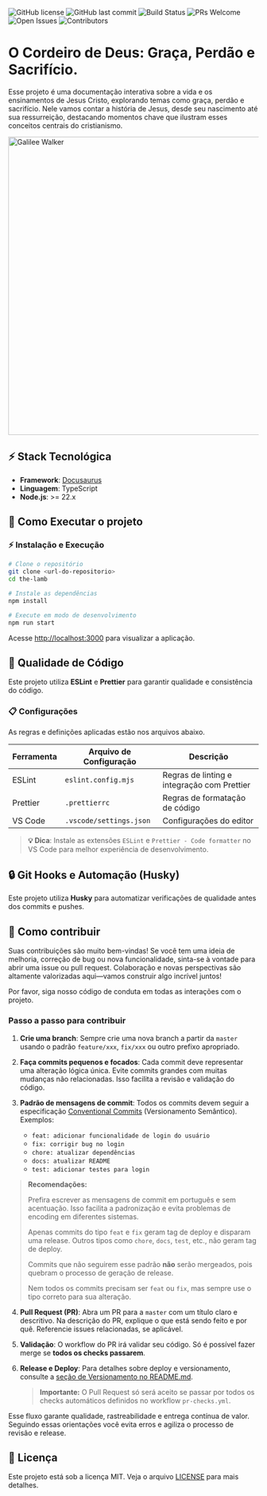 ![GitHub license](https://img.shields.io/badge/license-MIT-blue.svg)
![GitHub last commit](https://img.shields.io/github/last-commit/luizalabs/noahjs)
![Build Status](https://img.shields.io/github/actions/workflow/status/luizalabs/noahjs/deploy.yml)
![PRs Welcome](https://img.shields.io/badge/PRs-welcome-brightgreen.svg)
![Open Issues](https://img.shields.io/github/issues/luizalabs/noahjs)
![Contributors](https://img.shields.io/github/contributors/luizalabs/noahjs)

# O Cordeiro de Deus: Graça, Perdão e Sacrifício.

Esse projeto é uma documentação interativa sobre a vida e os ensinamentos de Jesus Cristo, explorando temas como graça, perdão e sacrifício. Nele vamos contar a história de Jesus, desde seu nascimento até sua ressurreição, destacando momentos chave que ilustram esses conceitos centrais do cristianismo.

<p>
  <img src="assets/images/readme.png" alt="Galilee Walker" width="600"/>
</p>

## ⚡ Stack Tecnológica

- **Framework**: [Docusaurus](https://docusaurus.io/)
- **Linguagem**: TypeScript
- **Node.js**: >= 22.x

## 🚦 Como Executar o projeto

### ⚡ Instalação e Execução

```bash
# Clone o repositório
git clone <url-do-repositorio>
cd the-lamb

# Instale as dependências
npm install

# Execute em modo de desenvolvimento
npm run start
```

Acesse [http://localhost:3000](http://localhost:3000) para visualizar a aplicação.

## 🎨 Qualidade de Código

Este projeto utiliza **ESLint** e **Prettier** para garantir qualidade e consistência do código.

### 📋 Configurações

As regras e definições aplicadas estão nos arquivos abaixo.

| Ferramenta | Arquivo de Configuração | Descrição                                    |
| ---------- | ----------------------- | -------------------------------------------- |
| ESLint     | `eslint.config.mjs`     | Regras de linting e integração com Prettier |
| Prettier   | `.prettierrc`           | Regras de formatação de código               |
| VS Code    | `.vscode/settings.json` | Configurações do editor                      |

> **💡 Dica**: Instale as extensões `ESLint` e `Prettier - Code formatter` no VS Code para melhor experiência de desenvolvimento.

## 🔒 Git Hooks e Automação (Husky)

Este projeto utiliza **Husky** para automatizar verificações de qualidade antes dos commits e pushes.

## 🤝 Como contribuir

Suas contribuições são muito bem-vindas! Se você tem uma ideia de melhoria, correção de bug ou nova funcionalidade, sinta-se à vontade para abrir uma issue ou pull request. Colaboração e novas perspectivas são altamente valorizadas aqui—vamos construir algo incrível juntos!

Por favor, siga nosso código de conduta em todas as interações com o projeto.

### Passo a passo para contribuir

1. **Crie uma branch**: Sempre crie uma nova branch a partir da `master` usando o padrão `feature/xxx`, `fix/xxx` ou outro prefixo apropriado.

2. **Faça commits pequenos e focados**: Cada commit deve representar uma alteração lógica única. Evite commits grandes com muitas mudanças não relacionadas. Isso facilita a revisão e validação do código.

3. **Padrão de mensagens de commit**: Todos os commits devem seguir a especificação [Conventional Commits](https://www.conventionalcommits.org/pt-br/v1.0.0/) (Versionamento Semântico). Exemplos:
    - `feat: adicionar funcionalidade de login do usuário`
    - `fix: corrigir bug no login`
    - `chore: atualizar dependências`
    - `docs: atualizar README`
    - `test: adicionar testes para login`

> **Recomendações:**
>
> Prefira escrever as mensagens de commit em português e sem acentuação. Isso facilita a padronização e evita problemas de encoding em diferentes sistemas.
>
> Apenas commits do tipo `feat` e `fix` geram tag de deploy e disparam uma release. Outros tipos como `chore`, `docs`, `test`, etc., não geram tag de deploy.
>
> Commits que não seguirem esse padrão **não** serão mergeados, pois quebram o processo de geração de release.
>
> Nem todos os commits precisam ser `feat` ou `fix`, mas sempre use o tipo correto para sua alteração.

4. **Pull Request (PR)**: Abra um PR para a `master` com um título claro e descritivo. Na descrição do PR, explique o que está sendo feito e por quê. Referencie issues relacionadas, se aplicável.

5. **Validação**: O workflow do PR irá validar seu código. Só é possível fazer merge se **todos os checks passarem**.

6. **Release e Deploy**: Para detalhes sobre deploy e versionamento, consulte a [seção de Versionamento no README.md](./README.md).

   > **Importante:** O Pull Request só será aceito se passar por todos os checks automáticos definidos no workflow `pr-checks.yml`.

Esse fluxo garante qualidade, rastreabilidade e entrega contínua de valor. Seguindo essas orientações você evita erros e agiliza o processo de revisão e release.

## 📜 Licença

Este projeto está sob a licença MIT. Veja o arquivo [LICENSE](LICENSE) para mais detalhes.
